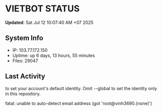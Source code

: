 # VIETBOT STATUS
**Updated**: Sat Jul 12 10:07:40 AM +07 2025

## System Info
- IP: 103.77.172.150
- Uptime: up 6 days, 13 hours, 55 minutes
- Files: 29047

## Last Activity

to set your account's default identity.
Omit --global to set the identity only in this repository.

fatal: unable to auto-detect email address (got 'root@vinh3690.(none)')
